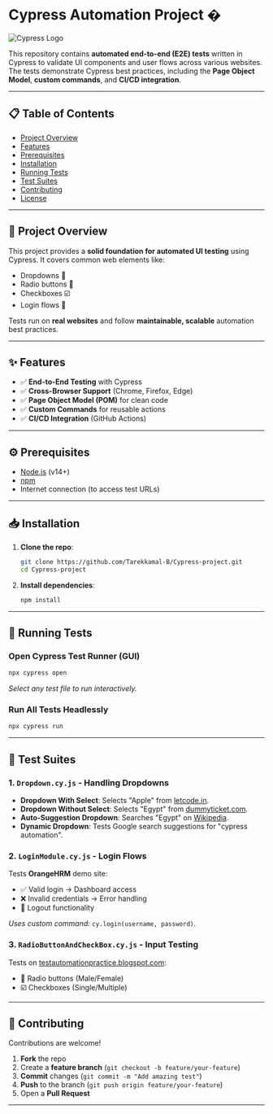 # Cypress Automation Project �

![Cypress Logo](https://www.cypress.io/static/cypress-io-logo-social-share-8fb8a1db3cdc0b289fad927694ecb415.png)

This repository contains **automated end-to-end (E2E) tests** written in Cypress to validate UI components and user flows across various websites. The tests demonstrate Cypress best practices, including the **Page Object Model**, **custom commands**, and **CI/CD integration**.

---

## 📋 Table of Contents
- [Project Overview](#-project-overview)
- [Features](#-features)
- [Prerequisites](#-prerequisites)
- [Installation](#-installation)
- [Running Tests](#-running-tests)
- [Test Suites](#-test-suites)
- [Contributing](#-contributing)
- [License](#-license)

---

## 🚀 Project Overview
This project provides a **solid foundation for automated UI testing** using Cypress. It covers common web elements like:
- Dropdowns 📌
- Radio buttons 🔘  
- Checkboxes ☑️  
- Login flows 🔐  

Tests run on **real websites** and follow **maintainable, scalable** automation best practices.

---

## ✨ Features
- ✅ **End-to-End Testing** with Cypress  
- ✅ **Cross-Browser Support** (Chrome, Firefox, Edge)  
- ✅ **Page Object Model (POM)** for clean code  
- ✅ **Custom Commands** for reusable actions  
- ✅ **CI/CD Integration** (GitHub Actions)  

---

## ⚙️ Prerequisites
- [Node.js](https://nodejs.org/) (v14+)  
- [npm](https://www.npmjs.com/)  
- Internet connection (to access test URLs)  

---

## 📥 Installation
1. **Clone the repo**:
   ```bash
   git clone https://github.com/Tarekkamal-B/Cypress-project.git
   cd Cypress-project
   ```
2. **Install dependencies**:
   ```bash
   npm install
   ```

---

## 🧪 Running Tests
### Open Cypress Test Runner (GUI)
```bash
npx cypress open
```
*Select any test file to run interactively.*

### Run All Tests Headlessly
```bash
npx cypress run
```

---

## 📂 Test Suites

### 1. `Dropdown.cy.js` - Handling Dropdowns
- **Dropdown With Select**: Selects "Apple" from [letcode.in](https://letcode.in/dropdowns).  
- **Dropdown Without Select**: Selects "Egypt" from [dummyticket.com](https://www.dummyticket.com/).  
- **Auto-Suggestion Dropdown**: Searches "Egypt" on [Wikipedia](https://www.wikipedia.org/).  
- **Dynamic Dropdown**: Tests Google search suggestions for "cypress automation".  

### 2. `LoginModule.cy.js` - Login Flows
Tests **OrangeHRM** demo site:
- ✅ Valid login → Dashboard access  
- ❌ Invalid credentials → Error handling  
- 🔐 Logout functionality  

*Uses custom command:* `cy.login(username, password)`.

### 3. `RadioButtonAndCheckBox.cy.js` - Input Testing
Tests on [testautomationpractice.blogspot.com](https://testautomationpractice.blogspot.com/):
- 🔘 Radio buttons (Male/Female)  
- ☑️ Checkboxes (Single/Multiple)  

---

## 🤝 Contributing
Contributions are welcome!  
1. **Fork** the repo  
2. Create a **feature branch** (`git checkout -b feature/your-feature`)  
3. **Commit** changes (`git commit -m "Add amazing test"`)  
4. **Push** to the branch (`git push origin feature/your-feature`)  
5. Open a **Pull Request**  

---


```
